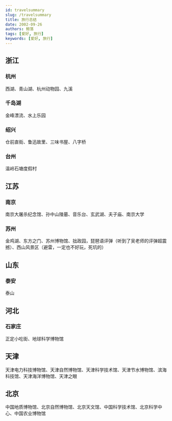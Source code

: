 ```yaml
---
id: travelsummary
slug: /travelsummary
title: 旅行总结
date: 2002-09-26
authors: 鲸落
tags: [爱好, 旅行]
keywords: [爱好, 旅行]
---
```



## 浙江

### 杭州

西湖、青山湖、杭州动物园、九溪



### 千岛湖

金峰漂流、水上乐园



### 绍兴

仓前直街、鲁迅故里、三味书屋、八字桥


### 台州
温岭石塘度假村



## 江苏

### 南京

南京大屠杀纪念馆、孙中山陵墓、音乐台、玄武湖、夫子庙、南京大学



### 苏州

金鸡湖、东方之门、苏州博物馆、拙政园，琵琶语评弹（听到了吴老师的评弹超震撼）、西山风景区（避雷，一定也不好玩，死坑的）





## 山东

### 泰安

泰山





## 河北

### 石家庄

正定小吃街、地球科学博物馆



## 天津

天津电力科技博物馆、天津自然博物馆、天津科学技术馆、天津节水博物馆、滨海科技馆、天津海洋博物馆、天津之眼



## 北京

中国地质博物馆、北京自然博物馆、北京天文馆、中国科学技术馆、北京科学中心、中国农业博物馆